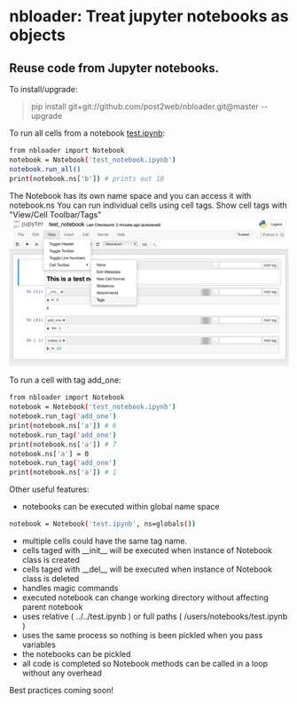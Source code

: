 # nbloader: Treat jupyter notebooks as objects
## Reuse code from Jupyter notebooks.

To install/upgrade:
>pip install git+git://github.com/post2web/nbloader.git@master --upgrade

To run all cells from a notebook [test.ipynb](tests/test_notebook.ipynb):
```sh
from nbloader import Notebook
notebook = Notebook('test_notebook.ipynb')
notebook.run_all()
print(notebook.ns['b']) # prints out 10
```
The Notebook has its own name space and you can access it with notebook.ns
You can run individual cells using cell tags. 
Show cell tags with "View/Cell Toolbar/Tags"
![show tags](show_tags.png)

To run a cell with tag add_one:
```sh
from nbloader import Notebook
notebook = Notebook('test_notebook.ipynb')
notebook.run_tag('add_one')
print(notebook.ns['a']) # 6
notebook.run_tag('add_one')
print(notebook.ns['a']) # 7
notebook.ns['a'] = 0
notebook.run_tag('add_one')
print(notebook.ns['a']) # 1
```

Other useful features:
- notebooks can be executed within global name space 
```sh
notebook = Notebook('test.ipynb', ns=globals())
```
- multiple cells could have the same tag name.
- cells taged with \_\_init\_\_ will be executed when instance of Notebook class is created
- cells taged with  \_\_del\_\_ will be executed when instance of Notebook class is deleted
- handles magic commands
- executed notebook can change working directory without affecting parent notebook
- uses relative ( ../../test.ipynb ) or full paths ( /users/notebooks/test.ipynb ) 
- uses the same process so nothing is been pickled when you pass variables
- the notebooks can be pickled
- all code is completed so Notebook methods can be called in a loop without any overhead

Best practices coming soon!